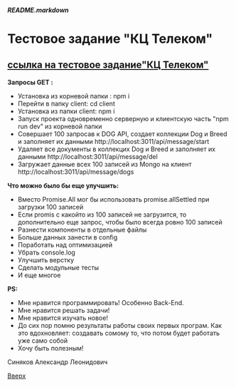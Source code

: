 <a id="anchor"></a>
##### README.markdown

# Тестовое задание "КЦ Телеком"

## [ссылка на тестовое задание"КЦ Телеком"](https://docs.google.com/document/d/1dZdYZEkzbj6RVaXYup-xPZM4daYuTsmsu2JUuCRc9Uw/edit)


**Запросы GET :**
* Установка из корневой папки : npm i
* Перейти в папку client: cd client
* Установка из папки client: npm i
* Запуск проекта одновременно серверную и клиентскую часть "npm run dev" из корневой папки
* Совершает 100 запросав к DOG API, создает коллекции  Dog и Breed и заполняет их данными
http://localhost:3011/api/message/start
* Удаляет все документы в   коллекцих  Dog и Breed и заполняет их данными http://localhost:3011/api/message/del
* Загружает данные всех  100 записей из Mongo на клиент http://localhost:3011/api/message/dogs

**Что можно было бы еще улучшить:**

* Вместо Promise.All мог бы использовать promise.allSettled при загрузки 100 записей
* Если promis  с какойто из 100 записей не загрузится, то дополнительно еще запрос, чтобы было всегда ровно 100 записей
* Разнести компоненты в отдельные файлы
* Больше данных занести в config
* Поработать над оптимизацией
* Убрать console.log
* Улучшить верстку
* Сделать модульные тесты
* И еще многое

**PS:**

* Мне нравится программировать! Особенно Back-End.
* Мне нравится решать задачи!
* Мне нравится изучать новое!
* До сих пор помню результаты работы своих первых програм. Как это вдохновляет: создавать сомому то, что потом будет работать уже само собой
* Хочу быть полезным!

 Синяков Александр Леонидович

[Вверх](#anchor)
